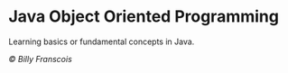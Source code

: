 # Java Object Oriented Programming

Learning basics or fundamental concepts in Java. 

<i>© Billy Franscois <i>